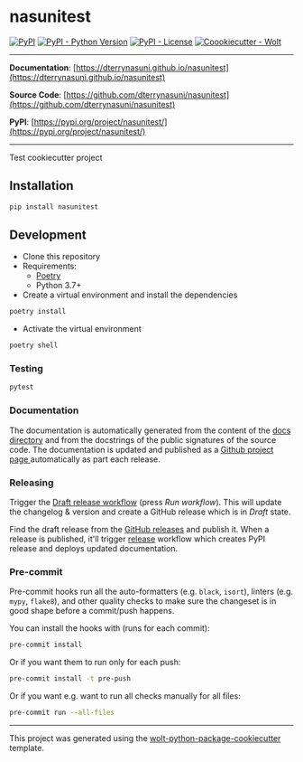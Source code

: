 # nasunitest

[![PyPI](https://img.shields.io/pypi/v/nasunitest?style=flat-square)](https://pypi.python.org/pypi/nasunitest/)
[![PyPI - Python Version](https://img.shields.io/pypi/pyversions/nasunitest?style=flat-square)](https://pypi.python.org/pypi/nasunitest/)
[![PyPI - License](https://img.shields.io/pypi/l/nasunitest?style=flat-square)](https://pypi.python.org/pypi/nasunitest/)
[![Coookiecutter - Wolt](https://img.shields.io/badge/cookiecutter-Wolt-00c2e8?style=flat-square&logo=cookiecutter&logoColor=D4AA00&link=https://github.com/woltapp/wolt-python-package-cookiecutter)](https://github.com/woltapp/wolt-python-package-cookiecutter)


---

**Documentation**: [https://dterrynasuni.github.io/nasunitest](https://dterrynasuni.github.io/nasunitest)

**Source Code**: [https://github.com/dterrynasuni/nasunitest](https://github.com/dterrynasuni/nasunitest)

**PyPI**: [https://pypi.org/project/nasunitest/](https://pypi.org/project/nasunitest/)

---

Test cookiecutter project

## Installation

```sh
pip install nasunitest
```

## Development

* Clone this repository
* Requirements:
  * [Poetry](https://python-poetry.org/)
  * Python 3.7+
* Create a virtual environment and install the dependencies

```sh
poetry install
```

* Activate the virtual environment

```sh
poetry shell
```

### Testing

```sh
pytest
```

### Documentation

The documentation is automatically generated from the content of the [docs directory](./docs) and from the docstrings
 of the public signatures of the source code. The documentation is updated and published as a [Github project page
 ](https://pages.github.com/) automatically as part each release.

### Releasing

Trigger the [Draft release workflow](https://github.com/dterrynasuni/nasunitest/actions/workflows/draft_release.yml)
(press _Run workflow_). This will update the changelog & version and create a GitHub release which is in _Draft_ state.

Find the draft release from the
[GitHub releases](https://github.com/dterrynasuni/nasunitest/releases) and publish it. When
 a release is published, it'll trigger [release](https://github.com/dterrynasuni/nasunitest/blob/master/.github/workflows/release.yml) workflow which creates PyPI
 release and deploys updated documentation.

### Pre-commit

Pre-commit hooks run all the auto-formatters (e.g. `black`, `isort`), linters (e.g. `mypy`, `flake8`), and other quality
 checks to make sure the changeset is in good shape before a commit/push happens.

You can install the hooks with (runs for each commit):

```sh
pre-commit install
```

Or if you want them to run only for each push:

```sh
pre-commit install -t pre-push
```

Or if you want e.g. want to run all checks manually for all files:

```sh
pre-commit run --all-files
```

---

This project was generated using the [wolt-python-package-cookiecutter](https://github.com/woltapp/wolt-python-package-cookiecutter) template.
